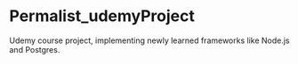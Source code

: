 # Permalist_udemyProject
Udemy course project, implementing newly learned frameworks like Node.js and Postgres.
